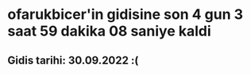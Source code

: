 # ofarukbicer'in gidisine son 4 gun 3 saat 59 dakika 08 saniye kaldi

## Gidis tarihi: 30.09.2022 :(